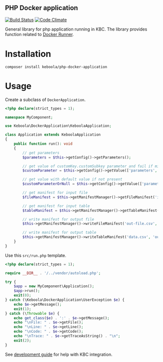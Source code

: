 PHP Docker application
-----------------

[![Build Status](https://travis-ci.org/keboola/php-docker-application.svg?branch=master)](https://travis-ci.org/keboola/php-docker-application)
[![Code Climate](https://codeclimate.com/github/keboola/php-docker-application/badges/gpa.svg)](https://codeclimate.com/github/keboola/php-docker-application)

General library for php application running in KBC. The library provides function related to [Docker Runner](https://github.com/keboola/docker-bundle).

Installation
===============

```
composer install keboola/php-docker-application
```

Usage
============

Create a subclass of `DockerApplication`. 

```php
<?php declare(strict_types = 1);

namespace MyComponent;

use Keboola\DockerApplication\KeboolaApplication;

class Application extends KeboolaApplication
{
    public function run(): void
    {
        // get parameters
        $parameters = $this->getConfig()->getParameters();

        // get value of customKey.customSubkey parameter and fail if missing
        $customParameter = $this->getConfig()->getValue(['parameters', 'customKey', 'customSubkey']);

        // get value with default value if not present
        $customParameterOrNull = $this->getConfig()->getValue(['parameters', 'customKey'], 'someDefaultValue');

        // get manifest for input file
        $fileManifest = $this->getManifestManager()->getFileManifest('input-file.csv');

        // get manifest for input table
        $tableManifest = $this->getManifestManager()->getTableManifest('in.tableName');

        // write manifest for output file
        $this->getManifestManager()->writeFileManifest('out-file.csv', ['tag1', 'tag2']);

        // write manifest for output table
        $this->getManifestManager()->writeTableManifest('data.csv', 'out.report', ['id']);
    }
}

```

Use this `src/run.php` template. 

```php
<?php declare(strict_types = 1);

require __DIR__ . '/../vendor/autoload.php';

try {
    $app = new MyComponent\Application();
    $app->run();
    exit(0);
} catch (\Keboola\DockerApplication\UserException $e) {
    echo $e->getMessage();
    exit(1);
} catch (\Throwable $e) {
    echo get_class($e) . ':' . $e->getMessage();
    echo "\nFile: " . $e->getFile();
    echo "\nLine: " . $e->getLine();
    echo "\nCode: " . $e->getCode();
    echo "\nTrace: " . $e->getTraceAsString() . "\n";
    exit(2);
}
```

See [development guide](https://developers.keboola.com/extend/component/tutorial/) for help with KBC integration.
